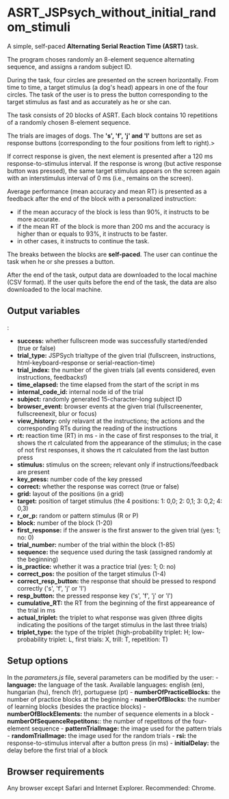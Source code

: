 # ASRT_JSPsych_without_initial_random_stimuli

<p>A simple, self-paced <strong>Alternating Serial Reaction Time (ASRT)</strong> task.</p>

<p>The program choses randomly an 8-element sequence alternating sequence, and assigns a random subject ID.</p>

<p>During the task, four circles are presented on the screen horizontally. From time to time, a target stimulus (a dog's head) appears in one of the four circles. The task of the user is to press the button corresponding to the target stimulus as fast and as accurately as he or she can.</p>

<p>The task consists of 20 blocks of ASRT. Each block contains 10 repetitions of a randomly chosen 8-element sequence.</p>

<p>The trials are images of dogs. The <strong>'s', 'f', 'j' and 'l'</strong> buttons are set as response buttons (corresponding to the four positions from left to right).</p<>>

<p>If correct response is given, the next element is presented after a 120 ms response-to-stimulus interval. If the response is wrong (but active response button was pressed), the same target stimulus appears on the screen again with an interstimulus interval of 0 ms (i.e., remains on the screen).</p>

<p>Average performance (mean accuracy and mean RT) is presented as a feedback after the end of the block with a personalized instruction:</p>

- if the mean accuracy of the block is less than 90%, it instructs to be more accurate.
- if the mean RT of the block is more than 200 ms and the accuracy is higher than or equals to 93%, it instructs to be faster.
- in other cases, it instructs to continue the task.

<p>The breaks between the blocks are <strong>self-paced</strong>. The user can continue the task when he or she presses a button.</p>

<p>After the end of the task, output data are downloaded to the local machine (CSV format). If the user quits before the end of the task, the data are also downloaded to the local machine.</p>


<h2>Output variables</h2>:

- <strong>success:</strong> whether fullscreen mode was successfully started/ended (true or false)
- <strong>trial_type:</strong> JSPSych trialtype of the given trial (fullscreen, instructions, html-keyboard-response or serial-reaction-time)
- <strong>trial_index:</strong> the number of the given trials (all events considered, even instructions, feedbacks!)
- <strong>time_elapsed:</strong> the time elapsed from the start of the script in ms
- <strong>internal_code_id:</strong> internal node id of the trial
- <strong>subject:</strong> randomly generated 15-character-long subject ID
- <strong>browser_event:</strong> browser events at the given trial (fullscreenenter, fullscreenexit, blur or focus)
- <strong>view_history:</strong> only relavant at the instructions; the actions and the corresponding RTs during the reading of the instructions
- <strong>rt:</strong> reaction time (RT) in ms - in the case of first responses to the trial, it shows the rt calculated from the appearance of the stimulus; in the case of not first responses, it shows the rt calculated from the last button press
- <strong>stimulus:</strong> stimulus on the screen; relevant only if instructions/feedback are present
- <strong>key_press:</strong> number code of the key pressed
- <strong>correct:</strong> whether the response was correct (true or false)
- <strong>grid:</strong> layout of the positions (in a grid)
- <strong>target:</strong> position of target stimulus (the 4 positions: 1: 0,0; 2: 0,1; 3: 0,2; 4: 0,3)
- <strong>r_or_p:</strong> random or pattern stimulus (R or P)
- <strong>block:</strong> number of the block (1-20)
- <strong>first_response:</strong> if the answer is the first answer to the given trial (yes: 1; no: 0)
- <strong>trial_number:</strong> number of the trial within the block (1-85)
- <strong>sequence:</strong> the sequence used during the task (assigned randomly at the beginning)
- <strong>is_practice:</strong> whether it was a practice trial (yes: 1; 0: no)
- <strong>correct_pos:</strong> the position of the target stimulus (1-4)
- <strong>correct_resp_button:</strong> the response that should be pressed to respond correctly ('s', 'f', 'j' or 'l')
- <strong>resp_button:</strong> the pressed response key ('s', 'f', 'j' or 'l')
- <strong>cumulative_RT:</strong> the RT from the beginning of the first appeareance of the trial in ms
- <strong>actual_triplet:</strong> the triplet to what response was given (three digits indicating the positions of the target stimulus in the last three trials)
- <strong>triplet_type:</strong> the type of the triplet (high-probability triplet: H; low-probability triplet: L, first trials: X, trill: T, repetition: T)

<h2>Setup options</h2>
In the <i>parameters.js</i> file, several parameters can be modified by the user:
- <strong>language:</strong> the language of the task. Available languages: english (en), hungarian (hu), french (fr), portuguese (pt)
- <strong>numberOfPracticeBlocks:</strong> the number of practice blocks at the beginning
- <strong>numberOfBlocks:</strong> the number of learning blocks (besides the practice blocks)
- <strong>numberOfBlockElements:</strong> the number of sequence elements in a block
- <strong>numberOfSequenceRepetitons:</strong>: the number of repetitons of the four-element sequence
- <strong>patternTrialImage:</strong> the image used for the pattern trials
- <strong>randomTrialImage:</strong> the image used for the random trials
- <strong>rsi:</strong> the response-to-stimulus interval after a button press (in ms)
- <strong>initialDelay:</strong> the delay before the first trial of a block

<h2>Browser requirements</h2>
<p>Any browser except Safari and Internet Explorer. Recommended: Chrome.</p>

